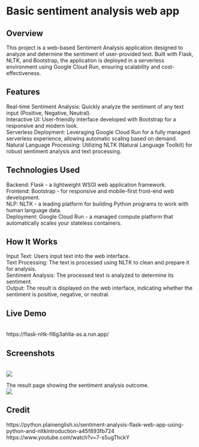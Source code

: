 # Basic sentiment analysis web app

<h2>Overview</h2>
This project is a web-based Sentiment Analysis application designed to analyze and determine the sentiment of user-provided text. Built with Flask, NLTK, and Bootstrap, the application is deployed in a serverless environment using Google Cloud Run, ensuring scalability and cost-effectiveness.

<h2>Features</h2>
Real-time Sentiment Analysis: Quickly analyze the sentiment of any text input (Positive, Negative, Neutral).<br>
Interactive UI: User-friendly interface developed with Bootstrap for a responsive and modern look.<br>
Serverless Deployment: Leveraging Google Cloud Run for a fully managed serverless experience, allowing automatic scaling based on demand.<br>
Natural Language Processing: Utilizing NLTK (Natural Language Toolkit) for robust sentiment analysis and text processing.<br>

<h2>Technologies Used</h2>
Backend: Flask - a lightweight WSGI web application framework.<br>
Frontend: Bootstrap - for responsive and mobile-first front-end web development.<br>
NLP: NLTK - a leading platform for building Python programs to work with human language data.<br>
Deployment: Google Cloud Run - a managed compute platform that automatically scales your stateless containers.<br>

<h2>How It Works</h2>
Input Text: Users input text into the web interface.<br>
Text Processing: The text is processed using NLTK to clean and prepare it for analysis.<br>
Sentiment Analysis: The processed text is analyzed to determine its sentiment.<br>
Output: The result is displayed on the web interface, indicating whether the sentiment is positive, negative, or neutral.<br>

<h2>Live Demo</h2><br>
https://flask-nltk-fl6g3ahlla-as.a.run.app/
<br>
<h2>Screenshots</h2><br>
<img src="https://uppic.cloud/ib/pRg9lIAFDy.png">
<br>


The result page showing the sentiment analysis outcome.<br>
<img src="https://uppic.cloud/ib/49YODwjy35.png">

<h2>Credit</h2>
https://python.plainenglish.io/sentiment-analysis-flask-web-app-using-python-and-nltkintroduction-a45f893fb724
https://www.youtube.com/watch?v=7-s5ugThckY



